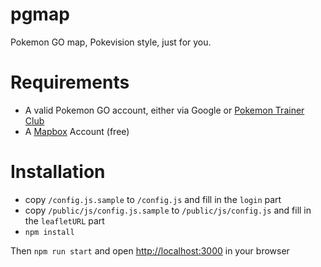 # pgmap
Pokemon GO map, Pokevision style, just for you.

# Requirements

* A valid Pokemon GO account, either via Google or [Pokemon Trainer Club](https://club.pokemon.com/us/pokemon-trainer-club/sign-up/?mo_ar=true)
* A [Mapbox](https://www.mapbox.com/) Account (free)

# Installation

* copy `/config.js.sample` to `/config.js` and fill in the `login` part
* copy `/public/js/config.js.sample` to `/public/js/config.js` and fill in the `leafletURL` part
* `npm install`


Then `npm run start` and open [http://localhost:3000](http://localhost:3000) in your browser

